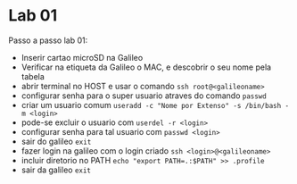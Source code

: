 # Lab 01

Passo a passo lab 01:
* Inserir cartao microSD na Galileo
* Verificar na etiqueta da Galileo o MAC, e descobrir o seu nome pela tabela
* abrir terminal no HOST e usar o comando `ssh root@<galileoname>`
* configurar senha para o super usuario atraves do comando `passwd`
* criar um usuario comum `useradd -c "Nome por Extenso" -s /bin/bash -m <login>`
* pode-se excluir o usuario com `userdel -r <login>`
* configurar senha para tal usuario com `passwd <login>`
* sair do galileo `exit`
* fazer login na galileo com o login criado `ssh <login>@<galileoname>`
* incluir diretorio no PATH `echo "export PATH=.:$PATH" >> .profile`
* sair da galileo `exit`
